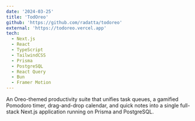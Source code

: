```yaml
---
date: '2024-03-25'
title: 'TodOreo'
github: 'https://github.com/radatta/todoreo'
external: 'https://todoreo.vercel.app'
tech:
  - Next.js
  - React
  - TypeScript
  - TailwindCSS
  - Prisma
  - PostgreSQL
  - React Query
  - Bun
  - Framer Motion
---
```


An Oreo-themed productivity suite that unifies task queues, a gamified Pomodoro timer, drag-and-drop calendar, and quick notes into a single full-stack Next.js application running on Prisma and PostgreSQL.
